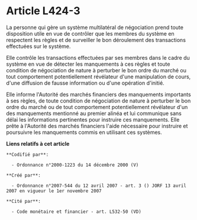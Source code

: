 # Article L424-3

La personne qui gère un système multilatéral de négociation prend toute disposition utile en vue de contrôler que les membres
du système en respectent les règles et de surveiller le bon déroulement des transactions effectuées sur le système.

Elle contrôle les transactions effectuées par ses membres dans le cadre du système en vue de détecter les manquements à ces
règles et toute condition de négociation de nature à perturber le bon ordre du marché ou tout comportement potentiellement
révélateur d'une manipulation de cours, d'une diffusion de fausse information ou d'une opération d'initié.

Elle informe l'Autorité des marchés financiers des manquements importants à ses règles, de toute condition de négociation de
nature à perturber le bon ordre du marché ou de tout comportement potentiellement révélateur d'un des manquements mentionné
au premier alinéa et lui communique sans délai les informations pertinentes pour instruire ces manquements. Elle prête à
l'Autorité des marchés financiers l'aide nécessaire pour instruire et poursuivre les manquements commis en utilisant ces
systèmes.

**Liens relatifs à cet article**

	**Codifié par**:

	  - Ordonnance n°2000-1223 du 14 décembre 2000 (V)

	**Créé par**:

	  - Ordonnance n°2007-544 du 12 avril 2007 - art. 3 () JORF 13 avril 2007 en vigueur le 1er novembre 2007

	**Cité par**:

	  - Code monétaire et financier - art. L532-50 (VD)
